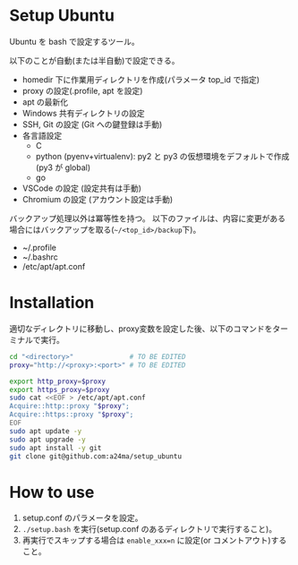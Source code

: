 # Setup Ubuntu

Ubuntu を bash で設定するツール。

以下のことが自動(または半自動)で設定できる。

* homedir 下に作業用ディレクトリを作成(パラメータ top_id で指定)
* proxy の設定(.profile, apt を設定)
* apt の最新化
* Windows 共有ディレクトリの設定
* SSH, Git の設定 (Git への鍵登録は手動)
* 各言語設定
  * C
  * python (pyenv+virtualenv): py2 と py3 の仮想環境をデフォルトで作成(py3 が global)
  * go
* VSCode の設定 (設定共有は手動)
* Chromium の設定 (アカウント設定は手動)

バックアップ処理以外は冪等性を持つ。
以下のファイルは、内容に変更がある場合にはバックアップを取る(`~/<top_id>/backup`下)。

* ~/.profile
* ~/.bashrc
* /etc/apt/apt.conf

# Installation

適切なディレクトリに移動し、proxy変数を設定した後、以下のコマンドをターミナルで実行。

```bash
cd "<directory>"              # TO BE EDITED
proxy="http://<proxy>:<port>" # TO BE EDITED

export http_proxy=$proxy
export https_proxy=$proxy
sudo cat <<EOF > /etc/apt/apt.conf
Acquire::http::proxy "$proxy";
Acquire::https::proxy "$proxy";
EOF
sudo apt update -y
sudo apt upgrade -y
sudo apt install -y git
git clone git@github.com:a24ma/setup_ubuntu
```

# How to use

1. setup.conf のパラメータを設定。
2. `./setup.bash` を実行(setup.conf のあるディレクトリで実行すること)。
3. 再実行でスキップする場合は `enable_xxx=n` に設定(or コメントアウト)すること。
